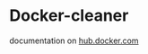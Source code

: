 # Docker-cleaner

documentation on [hub.docker.com](https://hub.docker.com/r/meltwater/docker-cleanup/)
